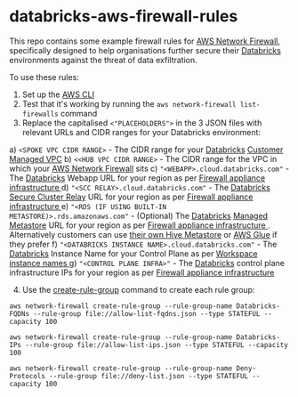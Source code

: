 # databricks-aws-firewall-rules

This repo contains some example firewall rules for [AWS Network Firewall](https://aws.amazon.com/network-firewall/), specifically designed to help organisations further secure their [Databricks](https://databricks.com/) environments against the threat of data exfiltration. 

To use these rules:

1) Set up the [AWS CLI](https://docs.aws.amazon.com/cli/)
2) Test that it's working by running the ```aws network-firewall list-firewalls``` command
3) Replace the capitalised ```<"PLACEHOLDERS">``` in the 3 JSON files with relevant URLs and CIDR ranges for your Databricks environment:
  
  a) ```<SPOKE VPC CIDR RANGE>``` - The CIDR range for your [Databricks](https://databricks.com/) [Customer Managed VPC](https://docs.databricks.com/administration-guide/cloud-configurations/aws/customer-managed-vpc.html)
  b) ```<<HUB VPC CIDR RANGE>``` - The CIDR range for the VPC in which your [AWS Network Firewall](https://aws.amazon.com/network-firewall/) sits
  c) ```"<WEBAPP>.cloud.databricks.com"``` - The [Databricks](https://databricks.com/) Webapp URL for your region as per [Firewall appliance infrastructure
](https://docs.databricks.com/administration-guide/cloud-configurations/aws/customer-managed-vpc.html#firewall-appliance-infrastructure)
  d) ```"<SCC RELAY>.cloud.databricks.com"``` - The [Databricks](https://databricks.com/) [Secure Cluster Relay](https://docs.databricks.com/security/secure-cluster-connectivity.html) URL for your region as per [Firewall appliance infrastructure
](https://docs.databricks.com/administration-guide/cloud-configurations/aws/customer-managed-vpc.html#firewall-appliance-infrastructure)
  e) ```"<RDS (IF USING BUILT-IN METASTORE)>.rds.amazonaws.com"``` - (Optional) The [Databricks](https://databricks.com/) [Managed Metastore](https://docs.databricks.com/data/metastores/index.html) URL for your region as per [Firewall appliance infrastructure
](https://docs.databricks.com/administration-guide/cloud-configurations/aws/customer-managed-vpc.html#firewall-appliance-infrastructure). Alternatively customers can use [their own Hive Metastore](https://docs.databricks.com/data/metastores/external-hive-metastore.html) or [AWS Glue](https://docs.databricks.com/data/metastores/aws-glue-metastore.html) if they prefer
  f) ```"<DATABRICKS INSTANCE NAME>.cloud.databricks.com"``` - The [Databricks](https://databricks.com/) Instance Name for your Control Plane as per [Workspace instance names
](https://docs.databricks.com/workspace/workspace-details.html#workspace-url)
  g) ```"<CONTROL PLANE INFRA>"``` - The [Databricks](https://databricks.com/) control plane infrastructure IPs for your region as per [Firewall appliance infrastructure
](https://docs.databricks.com/administration-guide/cloud-configurations/aws/customer-managed-vpc.html#firewall-appliance-infrastructure)
  
4) Use the [create-rule-group](https://docs.aws.amazon.com/cli/latest/reference/network-firewall/create-rule-group.html) command to create each rule group:

```aws network-firewall create-rule-group --rule-group-name Databricks-FQDNs --rule-group file://allow-list-fqdns.json --type STATEFUL --capacity 100```

```aws network-firewall create-rule-group --rule-group-name Databricks-IPs --rule-group file://allow-list-ips.json --type STATEFUL --capacity 100```

```aws network-firewall create-rule-group --rule-group-name Deny-Protocols --rule-group file://deny-list.json --type STATEFUL --capacity 100```
